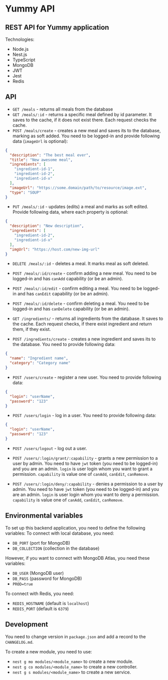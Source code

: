 # Yummy API
## REST API for Yummy application

Technologies:
* Node.js
* Nest.js
* TypeScript
* MongoDB
* JWT
* Jest
* Redis

## API
* `GET /meals` - returns all meals from the database
* `GET /meals/:id` - returns a specific meal defined by id parameter. It saves to the cache, if it does not exist there. Each request checks the cache.
* `POST /meals/create` - creates a new meal and saves its to the database, marking as soft added. You need to be logged-in and provide following data (`imageUrl` is optional):
```json
{
  "description": "The best meal ever",
  "title": "New awesome meal",
  "ingredients": [
    "ingredient-id-1",
    "ingredient-id-2",
    "ingredient-id-x"
  ],
  "imageUrl": "https://some.domain/path/to/resource/image.ext",
  "type": "SOUP"
}
```
* `PUT /meals/:id` - updates (edits) a meal and marks as soft edited. Provide following data, where each property is optional:
```json
{
  "description": "New description",
  "ingredients": [
    "ingredient-id-2",
    "ingredient-id-x"
  ],
  "imgUrl": "https://host.com/new-img-url"
}
```
* `DELETE /meals/:id` - deletes a meal. It marks meal as soft deleted.
* `POST /meals/:id/create` - confirm adding a new meal. You need to be logged-in and has `canAdd` capability (or be an admin).
* `POST /meals/:id/edit` - confirm editing a meal. You need to be logged-in and has `canEdit` capability (or be an admin).
* `POST /meals/:id/delete` - confirm deleting a meal. You need to be logged-in and has `canDelete` capability (or be an admin).

* `GET /ingredients/` - returns all ingredients from the database. It saves to the cache. Each request checks, if there exist ingredient and return them, if they exist.
* `POST /ingredients/create` - creates a new ingredient and saves its to the database. You need to provide following data:
```json
{
  "name": "Ingredient name",
  "category": "Category name"
}
```

* `POST /users/create` - register a new user. You need to provide following data:
```json
{
  "login": "userName",
  "password": "123"
}
```

* `POST /users/login` - log in a user. You need to provide following data:

```json
{
  "login": "userName",
  "password": "123"
}
```

* `POST /users/logout` - log out a user.

* `POST /users/:login/grant/:capability` - grants a new permission to a user by admin. You need to have `jwt` token (you need to be logged-in) and you are an admin. `login` is user login whom you want to grant a permission. `capability` is value one of `canAdd`, `canEdit`, `canRemove`.

* `POST /users/:login/deny/:capability` - denies a permission to a user by admin. You need to have `jwt` token (you need to be logged-in) and you are an admin. `login` is user login whom you want to deny a permission. `capability` is value one of `canAdd`, `canEdit`, `canRemove`.

## Environmental variables

To set up this backend application, you need to define the following variables:
To connect with local database, you need:
- `DB_PORT` (port for MongoDB)
- `DB_COLLECTION` (collection in the database)

However, if you want to connect with MongoDB Atlas, you need these variables:
- `DB_USER` (MongoDB user)
- `DB_PASS` (password for MongoDB)
- `PROD=true`

To connect with Redis, you need:
- `REDIS_HOSTNAME` (default is `localhost`)
- `REDIS_PORT` (default is `6379`)

## Development
You need to change version in `package.json` and add a record to the `CHANGELOG.md`.

To create a new module, you need to use:
- `nest g mo modules/<module_name>` to create a new module.
- `nest g co modules/<module_name>` to create a new controller.
- `nest g s modules/<module_name>` to create a new service.
